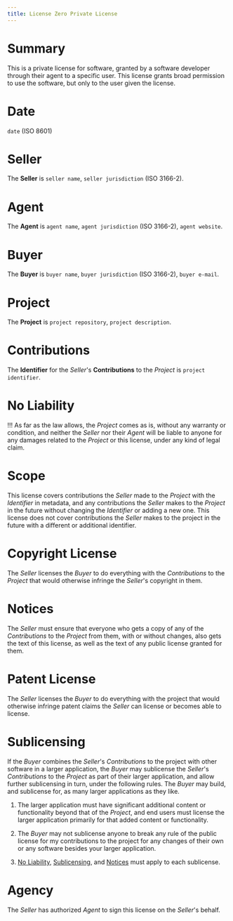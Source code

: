 ```yaml
---
title: License Zero Private License
---
```


# Summary

This is a private license for software, granted by a software developer through their agent to a specific user.  This license grants broad permission to use the software, but only to the user given the license.

# Date

`date` (ISO 8601)

# Seller

The **Seller** is `seller name`, `seller jurisdiction` (ISO 3166-2).

# Agent

The **Agent** is `agent name`, `agent jurisdiction` (ISO 3166-2), `agent website`.

# Buyer

The **Buyer** is `buyer name`, `buyer jurisdiction` (ISO 3166-2), `buyer e-mail`.

# Project

The **Project** is `project repository`, `project description`.

# Contributions

The **Identifier** for the _Seller_'s **Contributions** to the _Project_ is `project identifier`.

# No Liability

!!! As far as the law allows, the _Project_ comes as is, without any warranty or condition, and neither the _Seller_ nor their _Agent_ will be liable to anyone for any damages related to the _Project_ or this license, under any kind of legal claim.

# Scope

This license covers contributions the _Seller_ made to the _Project_ with the _Identifier_ in metadata, and any contributions the _Seller_ makes to the _Project_ in the future without changing the _Identifier_ or adding a new one.  This license does not cover contributions the _Seller_ makes to the project in the future with a different or additional identifier.

# Copyright License

The _Seller_ licenses the _Buyer_ to do everything with the _Contributions_ to the _Project_ that would otherwise infringe the _Seller_'s copyright in them.

# Notices

The _Seller_ must ensure that everyone who gets a copy of any of the _Contributions_ to the _Project_ from them, with or without changes, also gets the text of this license, as well as the text of any public license granted for them.

# Patent License

The _Seller_ licenses the _Buyer_ to do everything with the project that would otherwise infringe patent claims the _Seller_ can license or becomes able to license.

# Sublicensing

If the _Buyer_ combines the _Seller_'s _Contributions_ to the project with other software in a larger application, the _Buyer_ may sublicense the _Seller_'s _Contributions_ to the _Project_ as part of their larger application, and allow further sublicensing in turn, under the following rules. The _Buyer_ may build, and sublicense for, as many larger applications as they like.

1. The larger application must have significant additional content or functionality beyond that of the _Project_, and end users must license the larger application primarily for that added content or functionality.

2. The _Buyer_ may not sublicense anyone to break any rule of the public license for my contributions to the project for any changes of their own or any software besides your larger application.

3. [No Liability](#no-liability), [Sublicensing](#sublicensing), and [Notices](#notices) must apply to each sublicense.

# Agency

The _Seller_ has authorized _Agent_ to sign this license on the _Seller_'s behalf.
